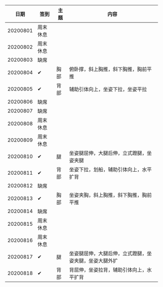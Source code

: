 |日期|签到|主题|内容|
|----|----|----|----|
20200801|周末休息|||
20200802|周末休息|||
20200803|缺席|||
20200804|✔|胸部|俯卧撑，斜上胸推，斜下胸推，胸前平推|
20200805|✔|背部|辅助引体向上，坐姿下拉，坐姿平拉|
20200806|缺席|||
20200807|缺席|||
20200808|周末休息|||
20200809|周末休息|||
20200810|✔|腿|坐姿腿屈伸，大腿后伸，立式蹬腿，坐姿夹腿|
20200811|✔|背部|坐姿下拉，划船，辅助引体向上，水平扩背|
20200812|缺席|||
20200813|✔|胸部|坐姿夹胸，斜上胸推，斜下胸推，胸前平推|
20200814|缺席|||
20200815|周末休息|||
20200816|周末休息|||
20200817|✔|腿|坐姿腿屈伸，大腿后伸，立式蹬腿，坐姿夹腿，坐姿大腿外扩|
20200818|✔|背部|背屈伸，坐姿拉背，辅助引体向上，水平扩背|
